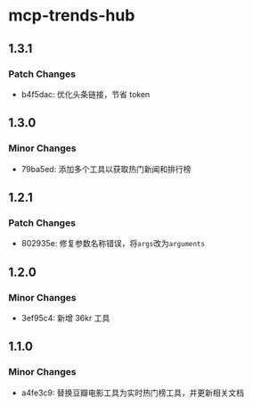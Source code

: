 # mcp-trends-hub

## 1.3.1

### Patch Changes

- b4f5dac: 优化头条链接，节省 token

## 1.3.0

### Minor Changes

- 79ba5ed: 添加多个工具以获取热门新闻和排行榜

## 1.2.1

### Patch Changes

- 802935e: 修复参数名称错误，将`args`改为`arguments`

## 1.2.0

### Minor Changes

- 3ef95c4: 新增 36kr 工具

## 1.1.0

### Minor Changes

- a4fe3c9: 替换豆瓣电影工具为实时热门榜工具，并更新相关文档
